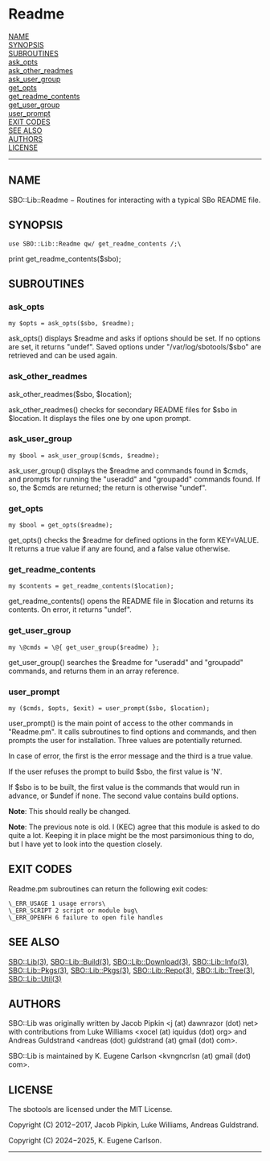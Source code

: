# Readme

[NAME](#name)\
[SYNOPSIS](#synopsis)\
[SUBROUTINES](#subroutines)\
[ask_opts](#ask_opts)\
[ask_other_readmes](#ask_other_readmes)\
[ask_user_group](#ask_user_group)\
[get_opts](#get_opts)\
[get_readme_contents](#get_readme_contents)\
[get_user_group](#get_user_group)\
[user_prompt](#user_prompt)\
[EXIT CODES](#exit-codes)\
[SEE ALSO](#see-also)\
[AUTHORS](#authors)\
[LICENSE](#license)

------------------------------------------------------------------------

## NAME

SBO::Lib::Readme − Routines for interacting with a typical SBo README
file.

## SYNOPSIS

    use SBO::Lib::Readme qw/ get_readme_contents /;\
print get_readme_contents(\$sbo);

## SUBROUTINES

### ask_opts

    my $opts = ask_opts($sbo, $readme);

ask_opts() displays \$readme and asks if options should be set. If no
options are set, it returns \"undef\". Saved options under
\"/var/log/sbotools/\$sbo\" are retrieved and can be used again.

### ask_other_readmes

ask_other_readmes(\$sbo, \$location);

ask_other_readmes() checks for secondary README files for \$sbo in
\$location. It displays the files one by one upon prompt.

### ask_user_group

    my $bool = ask_user_group($cmds, $readme);

ask_user_group() displays the \$readme and commands found in \$cmds, and
prompts for running the \"useradd\" and \"groupadd\" commands found. If
so, the \$cmds are returned; the return is otherwise \"undef\".

### get_opts

    my $bool = get_opts($readme);

get_opts() checks the \$readme for defined options in the form
KEY=VALUE. It returns a true value if any are found, and a false value
otherwise.

### get_readme_contents

    my $contents = get_readme_contents($location);

get_readme_contents() opens the README file in \$location and returns
its contents. On error, it returns \"undef\".

### get_user_group

    my \@cmds = \@{ get_user_group($readme) };

get_user_group() searches the \$readme for \"useradd\" and \"groupadd\"
commands, and returns them in an array reference.

### user_prompt

    my ($cmds, $opts, $exit) = user_prompt($sbo, $location);

user_prompt() is the main point of access to the other commands in
\"Readme.pm\". It calls subroutines to find options and commands, and
then prompts the user for installation. Three values are potentially
returned.

In case of error, the first is the error message and the third is a true
value.

If the user refuses the prompt to build \$sbo, the first value is \'N\'.

If \$sbo is to be built, the first value is the commands that would run
in advance, or \$undef if none. The second value contains build options.

**Note**: This should really be changed.

**Note**: The previous note is old. I (KEC) agree that this module is
asked to do quite a lot. Keeping it in place might be the most
parsimonious thing to do, but I have yet to look into the question
closely.

## EXIT CODES

Readme.pm subroutines can return the following exit codes:

    \_ERR_USAGE 1 usage errors\
    \_ERR_SCRIPT 2 script or module bug\
    \_ERR_OPENFH 6 failure to open file handles

## SEE ALSO

[SBO::Lib(3)](Lib.3.md), [SBO::Lib::Build(3)](Build.3.md), [SBO::Lib::Download(3)](Download.3.md),
[SBO::Lib::Info(3)](Info.3.md), [SBO::Lib::Pkgs(3)](Pkgs.3.md), [SBO::Lib::Pkgs(3)](Pkgs.3.md),
[SBO::Lib::Repo(3)](Repo.3.md), [SBO::Lib::Tree(3)](Tree.3.md), [SBO::Lib::Util(3)](Util.3.md)

## AUTHORS

SBO::Lib was originally written by Jacob Pipkin \<j (at) dawnrazor (dot)
net\> with contributions from Luke Williams \<xocel (at) iquidus (dot)
org\> and Andreas Guldstrand \<andreas (dot) guldstrand (at) gmail (dot)
com\>.

SBO::Lib is maintained by K. Eugene Carlson \<kvngncrlsn (at) gmail
(dot) com\>.

## LICENSE

The sbotools are licensed under the MIT License.

Copyright (C) 2012−2017, Jacob Pipkin, Luke Williams, Andreas
Guldstrand.

Copyright (C) 2024−2025, K. Eugene Carlson.

------------------------------------------------------------------------
